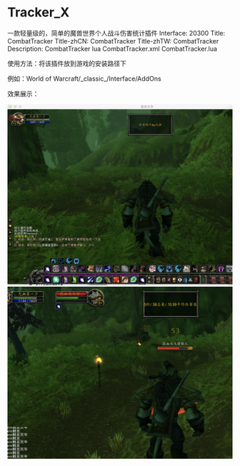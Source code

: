 # Tracker_X
一款轻量级的，简单的魔兽世界个人战斗伤害统计插件
 Interface: 20300
 Title: CombatTracker
 Title-zhCN: CombatTracker
 Title-zhTW: CombatTracker
 Description: CombatTracker lua
 CombatTracker.xml
 CombatTracker.lua
<p>使用方法：将该插件放到游戏的安装路径下</p>
<p>例如：World of Warcraft/_classic_/Interface/AddOns</p>
<p>效果展示：</p>
<img src="/images/img1.png"/>
<img src="/images/img2.png"/>
